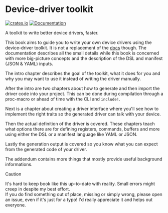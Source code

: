 # Device-driver toolkit
[![crates.io](https://img.shields.io/crates/v/device-driver.svg)](https://crates.io/crates/device-driver) [![Documentation](https://docs.rs/device-driver/badge.svg)](https://docs.rs/device-driver)

A toolkit to write better device drivers, faster.

This book aims to guide you to write your own device drivers using the device-driver toolkit.
It is not a replacement of the [docs]((https://docs.rs/device-driver)) though. The documentation describes all the small details while this book is concerned with more big-picture concepts and the description of the DSL and manifest (JSON & YAML) inputs.

The intro chapter describes the goal of the toolkit, what it does for you and why you may want to use it instead of writing the driver manually.

After the intro are two chapters about how to generate and then import the driver code into your project. This can be done during compilation through a proc-macro or ahead of time with the CLI and `include!`.

Next is a chapter about creating a driver interface where you'll see how to implement the right traits so the generated driver can talk with your device.

Then the actual definition of the driver is covered. These chapters teach what options there are for defining registers, commands, buffers and more using either the DSL or a manifest language like YAML or JSON.

Lastly the generation output is covered so you know what you can expect from the generated code of your driver.

The addendum contains more things that mostly provide useful background informations.

> [!CAUTION]
> It's hard to keep book like this up-to-date with reality. Small errors might creep in despite my best effort.  
> If you do find something out of place, missing or simply wrong, please open an issue, even if it's just for a typo! I'd really appreciate it and helps out everyone.
